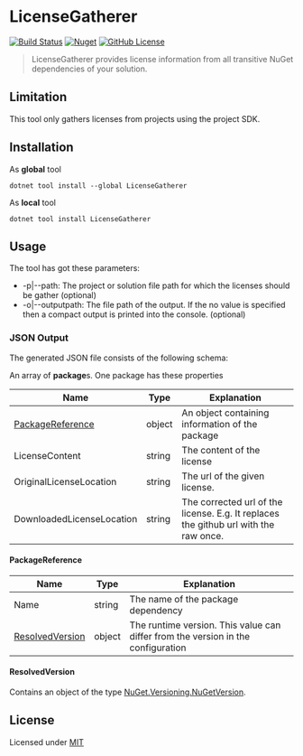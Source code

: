 # LicenseGatherer

[![Build Status](https://manne.visualstudio.com/public/_apis/build/status/manne.dotnet-license-gatherer?branchName=master)](https://manne.visualstudio.com/public/_build/latest?definitionId=1&branchName=master) [![Nuget](https://img.shields.io/nuget/v/LicenseGatherer?style=flat-square)](https://www.nuget.org/packages/LicenseGatherer/) [![GitHub License](https://img.shields.io/github/license/manne/dotnet-license-gatherer.svg?style=flat-square)](https://github.com/manne/dotnet-license-gatherer/blob/master/LICENSE.txt)

> LicenseGatherer provides license information from all transitive NuGet dependencies of your solution.

## Limitation

This tool only gathers licenses from projects using the project SDK.

## Installation

As **global** tool

```batch
dotnet tool install --global LicenseGatherer
```

As **local** tool

```batch
dotnet tool install LicenseGatherer
```

## Usage

The tool has got these parameters:

* -p|--path: The project or solution file path for which the licenses should be gather (optional)
* -o|--outputpath: The file path of the output. If the no value is specified then a compact output is printed into the console. (optional)

### JSON Output

The generated JSON file consists of the following schema:

An array of **package**s.
One package has these properties

| Name                                  | Type   | Explanation                                                                          |
|---------------------------------------|--------|--------------------------------------------------------------------------------------|
| [PackageReference](#packagereference) | object | An object containing information of the package                                      |
| LicenseContent                        | string | The content of the license                                                           |
| OriginalLicenseLocation               | string | The url of the given license.                                                        |
| DownloadedLicenseLocation             | string | The corrected url of the license. E.g. It replaces the github url with the raw once. |

#### PackageReference

| Name                                | Type   | Explanation                                                                      |
|-------------------------------------|--------|----------------------------------------------------------------------------------|
| Name                                | string | The name of the package dependency                                               |
| [ResolvedVersion](#resolvedversion) | object | The runtime version. This value can differ from the version in the configuration |

#### ResolvedVersion

Contains an object of the type [NuGet.Versioning.NuGetVersion](https://github.com/NuGet/NuGet.Client/blob/dev/src/NuGet.Core/NuGet.Versioning/NuGetVersion.cs).

## License

Licensed under [MIT](LICENSE.txt)
